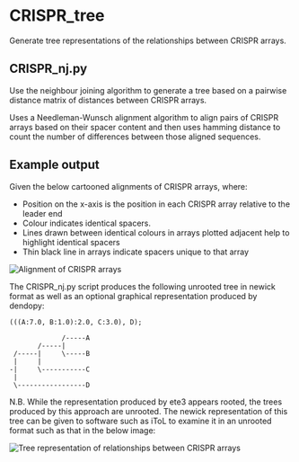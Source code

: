 # CRISPR_tree

Generate tree representations of the relationships between CRISPR arrays.

## CRISPR_nj.py

Use the neighbour joining algorithm to generate a tree based on a pairwise distance matrix of distances between CRISPR arrays.

Uses a Needleman-Wunsch alignment algorithm to align pairs of CRISPR arrays based on their spacer content and then uses hamming distance to count the number of differences between those aligned sequences.

## Example output

Given the below cartooned alignments of CRISPR arrays, where:
* Position on the x-axis is the position in each CRISPR array relative to the leader end
* Colour indicates identical spacers.
* Lines drawn between identical colours in arrays plotted adjacent help to highlight identical spacers
* Thin black line in arrays indicate spacers unique to that array

![Alignment of CRISPR arrays](https://github.com/Alan-Collins/CRISPR_tree/blob/master/images/alignment.png)

The CRISPR_nj.py script produces the following unrooted tree in newick format as well as an optional graphical representation produced by dendopy:

```
(((A:7.0, B:1.0):2.0, C:3.0), D);

             /-----A
       /-----|
 /-----|     \-----B
 |     |
-|     \-----------C
 |
 \-----------------D
```

N.B. While the representation produced by ete3 appears rooted, the trees produced by this approach are unrooted. The newick representation of this tree can  be given to software such as iToL to examine it in an unrooted format such as that in the below image:

![Tree representation of relationships between CRISPR arrays](https://github.com/Alan-Collins/CRISPR_tree/blob/master/images/tree.png)
